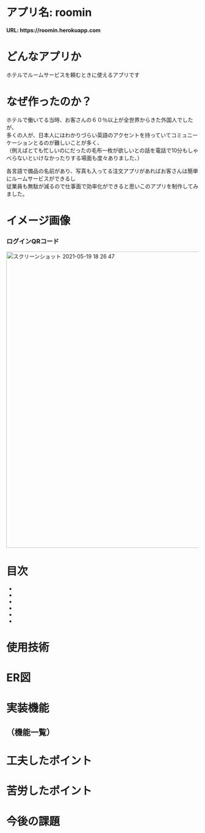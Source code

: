 # アプリ名: roomin

<h4> URL: https://roomin.herokuapp.com</h4>

# どんなアプリか
ホテルでルームサービスを頼むときに使えるアプリです

# なぜ作ったのか？
ホテルで働いてる当時、お客さんの６０％以上が全世界からきた外国人でしたが、<br>
多くの人が、日本人にはわかりづらい英語のアクセントを持っていてコミュニーケーションとるのが難しいことが多く、<br>
（例えばとても忙しいのにだったの毛布一枚が欲しいとの話を電話で10分もしゃべらないといけなかったりする場面も度々ありました、）<br>

各言語で備品の名前があり、写真も入ってる注文アプリがあればお客さんは簡単にルームサービスができるし<br>
従業員も無駄が減るので仕事面で効率化ができると思いこのアプリを制作してみました。

# イメージ画像
### ログインQRコード
<img width="777" alt="スクリーンショット 2021-05-19 18 26 47" src="https://user-images.githubusercontent.com/65806682/118789878-2ea1dc00-b8d0-11eb-93f8-cd7f2f468129.png">

# 目次

-
-
-
-
-
-

# 使用技術
# ER図

# 実装機能
## （機能一覧）
# 工夫したポイント
# 苦労したポイント
# 今後の課題
